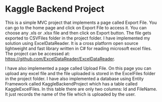 # Kaggle Backend Project

This is a simple MVC project that implements a page called Export File. You can go to the home page and click on Export File to access it. You can choose any .xls or .xlsx file and then click on Export button. The file gets exported to CSVFiles folder in the project folder. I have implemented my solution using ExcelDataReader. It is a cross platform open source lightweight and fast library written in C# for reading microsoft excel files. The project can be accessed at: https://github.com/ExcelDataReader/ExcelDataReader.

I have also implemented a page called Upload File. On this page you can upload any excel file and the file uploaded is stored in the ExcelFiles folder in the project folder. I have also implemented a database using Entity Framework called KaggleBackendProject which has a table called KaggleExcelFiles. In this table there are only two columns: Id and FileName. It just records the name of the file which is uploaded by the user. 
